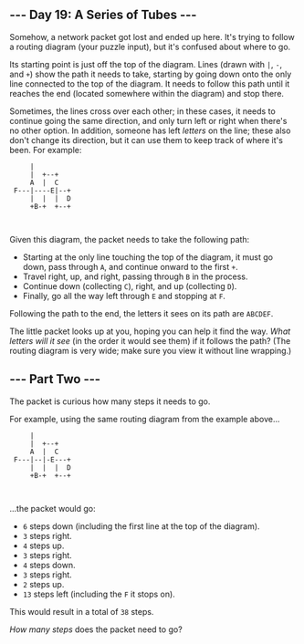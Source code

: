 <article class="day-desc"><h2>--- Day 19: A Series of Tubes ---</h2><p>Somehow, a network packet got <span title="I know how fast it's going, but I don't know where it is.">lost</span> and ended up here.  It's trying to follow a routing diagram (your puzzle input), but it's confused about where to go.</p>
<p>Its starting point is just off the top of the diagram. Lines (drawn with <code>|</code>, <code>-</code>, and <code>+</code>) show the path it needs to take, starting by going down onto the only line connected to the top of the diagram. It needs to follow this path until it reaches the end (located somewhere within the diagram) and stop there.</p>
<p>Sometimes, the lines cross over each other; in these cases, it needs to continue going the same direction, and only turn left or right when there's no other option.  In addition, someone has left <em>letters</em> on the line; these also don't change its direction, but it can use them to keep track of where it's been. For example:</p>
<pre><code>     |          
     |  +--+    
     A  |  C    
 F---|----E|--+ 
     |  |  |  D 
     +B-+  +--+ 

</code></pre>
<p>Given this diagram, the packet needs to take the following path:</p>
<ul>
<li>Starting at the only line touching the top of the diagram, it must go down, pass through <code>A</code>, and continue onward to the first <code>+</code>.</li>
<li>Travel right, up, and right, passing through <code>B</code> in the process.</li>
<li>Continue down (collecting <code>C</code>), right, and up (collecting <code>D</code>).</li>
<li>Finally, go all the way left through <code>E</code> and stopping at <code>F</code>.</li>
</ul>
<p>Following the path to the end, the letters it sees on its path are <code>ABCDEF</code>.</p>
<p>The little packet looks up at you, hoping you can help it find the way.  <em>What letters will it see</em> (in the order it would see them) if it follows the path? (The routing diagram is very wide; make sure you view it without line wrapping.)</p>
</article><article class="day-desc"><h2 id="part2">--- Part Two ---</h2><p>The packet is curious how many steps it needs to go.</p>
<p>For example, using the same routing diagram from the example above...</p>
<pre><code>     |          
     |  +--+    
     A  |  C    
 F---|--|-E---+ 
     |  |  |  D 
     +B-+  +--+ 

</code></pre>
<p>...the packet would go:</p>
<ul>
<li><code>6</code> steps down (including the first line at the top of the diagram).</li>
<li><code>3</code> steps right.</li>
<li><code>4</code> steps up.</li>
<li><code>3</code> steps right.</li>
<li><code>4</code> steps down.</li>
<li><code>3</code> steps right.</li>
<li><code>2</code> steps up.</li>
<li><code>13</code> steps left (including the <code>F</code> it stops on).</li>
</ul>
<p>This would result in a total of <code>38</code> steps.</p>
<p><em>How many steps</em> does the packet need to go?</p>
</article>